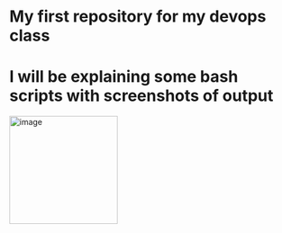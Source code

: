 # My first repository for my devops class 


# I will be explaining some bash scripts with screenshots of output 

<img width="192" alt="image" src="https://github.com/Semir-Devops/devops-semir/assets/144611511/6604a9d8-3365-4016-868d-c710a3db10f7">

